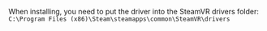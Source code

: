When installing, you need to put the driver into the SteamVR drivers folder:
`C:\Program Files (x86)\Steam\steamapps\common\SteamVR\drivers`